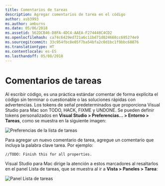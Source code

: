 ```yaml
---
title: Comentarios de tareas
description: Agregar comentarios de tarea en el código
author: asb3993
ms.author: amburns
ms.date: 05/06/2018
ms.assetid: 562DCB46-D8FA-4DC4-AAEA-F274448C4CD2
ms.openlocfilehash: ca74c6429ed721a6c11bd71d024668cc695274e9
ms.sourcegitcommit: 33c954fbc8e05f7ba54bfa2c0d1bc1f9bbc68876
ms.translationtype: HT
ms.contentlocale: es-ES
ms.lasthandoff: 05/08/2018
---
```

# <a name="task-comments"></a>Comentarios de tareas

Al escribir código, es una práctica estándar comentar de forma explícita el código sin terminar o cuestionable o las soluciones rápidas con advertencias. Los tokens de señal predeterminados que proporciona Visual Studio para Mac son TODO, HACK, FIXME y UNDONE. Se pueden definir tokens personalizados en **Visual Studio > Preferencias... > Entorno > Tareas**, como se muestra en la siguiente imagen:

 ![Preferencias de la lista de tareas](media/source-editor-image10.png)

Para agregar un nuevo comentario de tarea, agregue un comentario que incluya la palabra clave tarea. Por ejemplo:

```
//TODO: Finish this for all properties.
```

Visual Studio para Mac dirige la atención a estos marcadores al resaltarlos en el panel Lista de tareas, que se muestra al ir a **Vista > Paneles > Tarea**:

![Panel Lista de tareas](media/source-editor-image11.png)